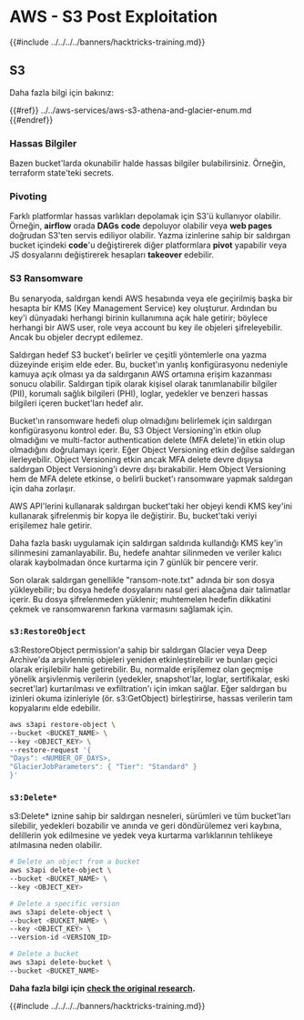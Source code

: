 # AWS - S3 Post Exploitation

{{#include ../../../../banners/hacktricks-training.md}}

## S3

Daha fazla bilgi için bakınız:

{{#ref}}
../../aws-services/aws-s3-athena-and-glacier-enum.md
{{#endref}}

### Hassas Bilgiler

Bazen bucket'larda okunabilir halde hassas bilgiler bulabilirsiniz. Örneğin, terraform state'teki secrets.

### Pivoting

Farklı platformlar hassas varlıkları depolamak için S3'ü kullanıyor olabilir.\
Örneğin, **airflow** orada **DAGs** **code** depoluyor olabilir veya **web pages** doğrudan S3'ten servis ediliyor olabilir. Yazma izinlerine sahip bir saldırgan bucket içindeki **code**'u değiştirerek diğer platformlara **pivot** yapabilir veya JS dosyalarını değiştirerek hesapları **takeover** edebilir.

### S3 Ransomware

Bu senaryoda, saldırgan kendi AWS hesabında veya ele geçirilmiş başka bir hesapta bir KMS (Key Management Service) key oluşturur. Ardından bu key'i dünyadaki herhangi birinin kullanımına açık hale getirir; böylece herhangi bir AWS user, role veya account bu key ile objeleri şifreleyebilir. Ancak bu objeler decrypt edilemez.

Saldırgan hedef S3 bucket'ı belirler ve çeşitli yöntemlerle ona yazma düzeyinde erişim elde eder. Bu, bucket'ın yanlış konfigürasyonu nedeniyle kamuya açık olması ya da saldırganın AWS ortamına erişim kazanması sonucu olabilir. Saldırgan tipik olarak kişisel olarak tanımlanabilir bilgiler (PII), korumalı sağlık bilgileri (PHI), loglar, yedekler ve benzeri hassas bilgileri içeren bucket'ları hedef alır.

Bucket'ın ransomware hedefi olup olmadığını belirlemek için saldırgan konfigürasyonu kontrol eder. Bu, S3 Object Versioning'in etkin olup olmadığını ve multi-factor authentication delete (MFA delete)'in etkin olup olmadığını doğrulamayı içerir. Eğer Object Versioning etkin değilse saldırgan ilerleyebilir. Object Versioning etkin ancak MFA delete devre dışıysa saldırgan Object Versioning'i devre dışı bırakabilir. Hem Object Versioning hem de MFA delete etkinse, o belirli bucket'ı ransomware yapmak saldırgan için daha zorlaşır.

AWS API'lerini kullanarak saldırgan bucket'taki her objeyi kendi KMS key'ini kullanarak şifrelenmiş bir kopya ile değiştirir. Bu, bucket'taki veriyi erişilemez hale getirir.

Daha fazla baskı uygulamak için saldırgan saldırıda kullandığı KMS key'in silinmesini zamanlayabilir. Bu, hedefe anahtar silinmeden ve veriler kalıcı olarak kaybolmadan önce kurtarma için 7 günlük bir pencere verir.

Son olarak saldırgan genellikle "ransom-note.txt" adında bir son dosya yükleyebilir; bu dosya hedefe dosyalarını nasıl geri alacağına dair talimatlar içerir. Bu dosya şifrelenmeden yüklenir; muhtemelen hedefin dikkatini çekmek ve ransomwarenın farkına varmasını sağlamak için.

### `s3:RestoreObject`

s3:RestoreObject permission'a sahip bir saldırgan Glacier veya Deep Archive'da arşivlenmiş objeleri yeniden etkinleştirebilir ve bunları geçici olarak erişilebilir hale getirebilir. Bu, normalde erişilemez olan geçmişe yönelik arşivlenmiş verilerin (yedekler, snapshot'lar, loglar, sertifikalar, eski secret'lar) kurtarılması ve exfiltration'ı için imkan sağlar. Eğer saldırgan bu izinleri okuma izinleriyle (ör. s3:GetObject) birleştirirse, hassas verilerin tam kopyalarını elde edebilir.
```bash
aws s3api restore-object \
--bucket <BUCKET_NAME> \
--key <OBJECT_KEY> \
--restore-request '{
"Days": <NUMBER_OF_DAYS>,
"GlacierJobParameters": { "Tier": "Standard" }
}'
```
### `s3:Delete*`

s3:Delete* iznine sahip bir saldırgan nesneleri, sürümleri ve tüm bucket'ları silebilir, yedekleri bozabilir ve anında ve geri döndürülemez veri kaybına, delillerin yok edilmesine ve yedek veya kurtarma varlıklarının tehlikeye atılmasına neden olabilir.
```bash
# Delete an object from a bucket
aws s3api delete-object \
--bucket <BUCKET_NAME> \
--key <OBJECT_KEY>

# Delete a specific version
aws s3api delete-object \
--bucket <BUCKET_NAME> \
--key <OBJECT_KEY> \
--version-id <VERSION_ID>

# Delete a bucket
aws s3api delete-bucket \
--bucket <BUCKET_NAME>
```
**Daha fazla bilgi için** [**check the original research**](https://rhinosecuritylabs.com/aws/s3-ransomware-part-1-attack-vector/)**.**

{{#include ../../../../banners/hacktricks-training.md}}
